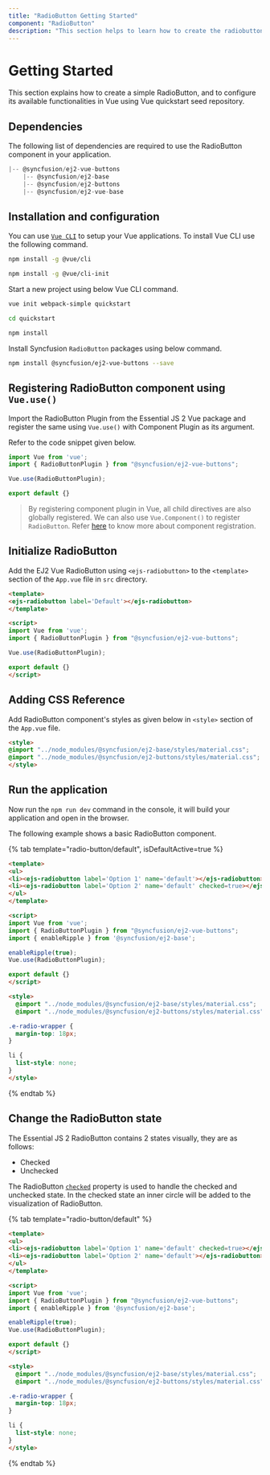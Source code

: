 ```yaml
---
title: "RadioButton Getting Started"
component: "RadioButton"
description: "This section helps to learn how to create the radiobutton in Vue application with its basic features in step-by-step procedure."
---
```


# Getting Started

This section explains how to create a simple RadioButton, and to configure its available functionalities in Vue using Vue quickstart seed repository.

## Dependencies

The following list of dependencies are required to use the RadioButton component in your application.

```js
|-- @syncfusion/ej2-vue-buttons
    |-- @syncfusion/ej2-base
    |-- @syncfusion/ej2-buttons
    |-- @syncfusion/ej2-vue-base
```

## Installation and configuration

You can use [`Vue CLI`](https://github.com/vuejs/vue-cli) to setup your Vue applications.
To install Vue CLI use the following command.

```bash
npm install -g @vue/cli

npm install -g @vue/cli-init
```

Start a new project using below Vue CLI command.

```bash
vue init webpack-simple quickstart

cd quickstart

npm install

```

Install Syncfusion `RadioButton` packages using below command.

```bash
npm install @syncfusion/ej2-vue-buttons --save
```

## Registering RadioButton component using `Vue.use()`

Import the RadioButton Plugin from the Essential JS 2 Vue package and register the same using `Vue.use()` with Component Plugin as its argument.

Refer to the code snippet given below.

```javascript
import Vue from 'vue';
import { RadioButtonPlugin } from "@syncfusion/ej2-vue-buttons";

Vue.use(RadioButtonPlugin);

export default {}
```

> By registering component plugin in Vue, all child directives are also globally registered.
We can also use `Vue.Component()` to register `RadioButton`.
Refer [here](https://ej2.syncfusion.com/vue/documentation/base/getting-started/#registering-vue-component) to know more about component registration.

## Initialize RadioButton

Add the EJ2 Vue RadioButton using `<ejs-radiobutton>` to the `<template>` section of the `App.vue` file in `src` directory.

```html
<template>
<ejs-radiobutton label='Default'></ejs-radiobutton>
</template>

<script>
import Vue from 'vue';
import { RadioButtonPlugin } from "@syncfusion/ej2-vue-buttons";

Vue.use(RadioButtonPlugin);

export default {}
</script>
```

## Adding CSS Reference

Add RadioButton component's styles as given below in `<style>` section of the `App.vue` file.

```html
<style>
@import "../node_modules/@syncfusion/ej2-base/styles/material.css";
@import "../node_modules/@syncfusion/ej2-buttons/styles/material.css";
</style>
```

## Run the application

Now run the `npm run dev` command in the console, it will build your application and open in the browser.

The following example shows a basic RadioButton component.

{% tab template="radio-button/default", isDefaultActive=true %}

```html
<template>
<ul>
<li><ejs-radiobutton label='Option 1' name='default'></ejs-radiobutton></li>
<li><ejs-radiobutton label='Option 2' name='default' checked=true></ejs-radiobutton></li>
</ul>
</template>

<script>
import Vue from 'vue';
import { RadioButtonPlugin } from "@syncfusion/ej2-vue-buttons";
import { enableRipple } from '@syncfusion/ej2-base';

enableRipple(true);
Vue.use(RadioButtonPlugin);

export default {}
</script>

<style>
  @import "../node_modules/@syncfusion/ej2-base/styles/material.css";
  @import "../node_modules/@syncfusion/ej2-buttons/styles/material.css";

.e-radio-wrapper {
  margin-top: 18px;
}

li {
  list-style: none;
}
</style>
```

{% endtab %}

## Change the RadioButton state

The Essential JS 2 RadioButton contains 2 states visually, they are as follows:
* Checked
* Unchecked

The RadioButton [`checked`](../api/radio-button#checked) property is used to handle the checked and unchecked state.
In the checked state an inner circle will be added to the visualization of RadioButton.

{% tab template="radio-button/default" %}

```html
<template>
<ul>
<li><ejs-radiobutton label='Option 1' name='default' checked=true></ejs-radiobutton></li>
<li><ejs-radiobutton label='Option 2' name='default'></ejs-radiobutton></li>
</ul>
</template>

<script>
import Vue from 'vue';
import { RadioButtonPlugin } from "@syncfusion/ej2-vue-buttons";
import { enableRipple } from '@syncfusion/ej2-base';

enableRipple(true);
Vue.use(RadioButtonPlugin);

export default {}
</script>

<style>
  @import "../node_modules/@syncfusion/ej2-base/styles/material.css";
  @import "../node_modules/@syncfusion/ej2-buttons/styles/material.css";

.e-radio-wrapper {
  margin-top: 18px;
}

li {
  list-style: none;
}
</style>
```

{% endtab %}